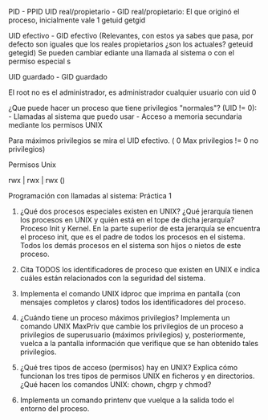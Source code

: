 PID - PPID 
UID real/propietario - GID real/propietario: El que originó el proceso, inicialmente vale 1 getuid getgid

UID efectivo - GID efectivo (Relevantes, con estos ya sabes que pasa, por defecto son iguales que los reales propietarios ¿son los actuales? geteuid getegid) Se pueden cambiar ediante una llamada al sistema o con el permiso especial s

UID guardado  - GID guardado

El root no es el administrador, es administrador cualquier usuario con uid 0

¿Que puede hacer un proceso que tiene privilegios "normales"? (UID != 0):
	- Llamadas al sistema que puedo usar
	- Acceso a memoria secundaria mediante los permisos UNIX

Para máximos privilegios se mira el UID efectivo. ( 0 Max privilegios != 0 no privilegios)

Permisos Unix

rwx | rwx | rwx ()


Programación con llamadas al sistema: Práctica 1

1.  ¿Qué dos procesos especiales existen en UNIX? ¿Qué jerarquía tienen los procesos en UNIX y quién está en el tope de dicha jerarquía? Proceso Init y Kernel. En la parte superior de esta jerarquía se encuentra el proceso init, que es el padre de todos los procesos en el sistema. Todos los demás procesos en el sistema son hijos o nietos de este proceso.
    
2.  Cita TODOS los identificadores de proceso que existen en UNIX e indica cuáles están relacionados con la seguridad del sistema.
    
3.  Implementa el comando UNIX idproc que imprima en pantalla (con mensajes completos y claros) todos los identificadores del proceso.
    
4.  ¿Cuándo tiene un proceso máximos privilegios? Implementa un comando UNIX MaxPriv que cambie los privilegios de un proceso a privilegios de superusuario (máximos privilegios) y, posteriormente, vuelca a la pantalla información que verifique que se han obtenido tales privilegios.
    
5.  ¿Qué tres tipos de acceso (permisos) hay en UNIX? Explica cómo funcionan los tres tipos de permisos UNIX en ficheros y en directorios. ¿Qué hacen los comandos UNIX: chown, chgrp y chmod?
    
6.  Implementa un comando printenv que vuelque a la salida todo el entorno del proceso.